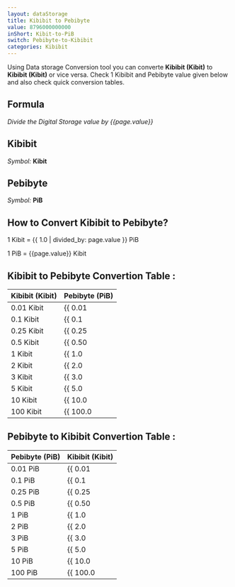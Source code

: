```yaml
---
layout: dataStorage
title: Kibibit to Pebibyte
value: 8796000000000
inShort: Kibit-to-PiB
switch: Pebibyte-to-Kibibit
categories: Kibibit
---
```


Using Data storage Conversion tool you can converte **Kibibit (Kibit)** to **Kibibit (Kibit)** or vice versa. Check 1 Kibibit and Pebibyte value given below and also check quick conversion tables.

## Formula
*Divide the Digital Storage value by {{page.value}}*

## Kibibit
*Symbol:* **Kibit**

## Pebibyte
*Symbol:* **PiB**

## How to Convert Kibibit to Pebibyte?

1 Kibit = {{ 1.0 | divided_by: page.value }} PiB

1 PiB = {{page.value}} Kibit


## Kibibit to Pebibyte Convertion Table :

| Kibibit (Kibit) | Pebibyte (PiB) |
| ---- | ---- |
| 0.01 Kibit | {{ 0.01 | divided_by: page.value | round: 12 }} PiB |
| 0.1 Kibit | {{ 0.1 | divided_by: page.value | round: 12 }} PiB |
| 0.25 Kibit | {{ 0.25 | divided_by: page.value | round: 12 }} PiB |
| 0.5 Kibit | {{ 0.50 | divided_by: page.value | round: 12 }} PiB |
| 1 Kibit | {{ 1.0 | divided_by: page.value | round: 12 }} PiB |
| 2 Kibit | {{ 2.0 | divided_by: page.value | round: 12 }} PiB |
| 3 Kibit | {{ 3.0 | divided_by: page.value | round: 12 }} PiB |
| 5 Kibit | {{ 5.0 | divided_by: page.value | round: 12 }} PiB |
| 10 Kibit | {{ 10.0 | divided_by: page.value | round: 12 }} PiB |
| 100 Kibit | {{ 100.0 | divided_by: page.value | round: 12 }} PiB |

## Pebibyte to Kibibit Convertion Table :

| Pebibyte (PiB) | Kibibit (Kibit) |
| ---- | ---- |
| 0.01 PiB | {{ 0.01 | times: page.value | round: 12 }} Kibit |
| 0.1 PiB | {{ 0.1 | times: page.value | round: 12 }} Kibit |
| 0.25 PiB | {{ 0.25 | times: page.value | round: 12 }} Kibit |
| 0.5 PiB | {{ 0.50 | times: page.value | round: 12 }} Kibit |
| 1 PiB | {{ 1.0 | times: page.value | round: 12 }} Kibit |
| 2 PiB | {{ 2.0 | times: page.value | round: 12 }} Kibit |
| 3 PiB | {{ 3.0 | times: page.value | round: 12 }} Kibit |
| 5 PiB | {{ 5.0 | times: page.value | round: 12 }} Kibit |
| 10 PiB | {{ 10.0 | times: page.value | round: 12 }} Kibit |
| 100 PiB | {{ 100.0 | times: page.value | round: 12 }} Kibit |


<script>
document.getElementById('selectInput')[3].selected = true
document.getElementById('selectOutput')[21].selected = true
</script>
